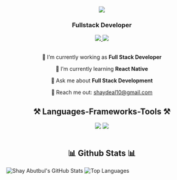 <h1 align="center">
    <img src="https://readme-typing-svg.herokuapp.com/?font=Righteous&size=35&center=true&vCenter=true&width=500&height=70&duration=4000&lines=Hi+There!+👋;+I'm+Shay+Abutbul!;" />
</h1>
<h3 align="center">Fullstack Developer</h3>


<div align="center"> 
  <a href="mailto:shaydeal10@gmail.com" target="_blank">
    <img src="https://img.shields.io/badge/Gmail-D14836?style=for-the-badge&logo=gmail&logoColor=white" target="_blank" />
  </a> 
  <a href="#" target="_blank">
    <img src="https://img.shields.io/badge/LinkedIn-0077B5?style=for-the-badge&logo=linkedin&logoColor=white" target="_blank" />
  </a>
</div>

<br> 

<div align="center">
 
 🔭 I’m currently working as **Full Stack Developer**
 
 🌱 I’m currently learning **React Native**

💬 Ask me about **Full Stack Development**

📧 Reach me out: shaydeal10@gmail.com

 </div>

<h2 align="center">⚒️ Languages-Frameworks-Tools ⚒️</h2>
<div align="center">
    <img src="https://skillicons.dev/icons?i=html,css,vscode,github" />
    <img src="https://skillicons.dev/icons?i=python,mysql,javascript,mongodb,git,veu,c" /><br>
</div>

<br/>

<h2 align="center">📊 Github Stats 📊</h2>

![Shay Abutbul's GitHub Stats](https://github-readme-stats.vercel.app/api?username=ShadowMaster0&show_icons=true&theme=radical)
![Top Languages](https://github-readme-stats.vercel.app/api/top-langs/?username=ShadowMaster0&show_icons=true&theme=radical)
